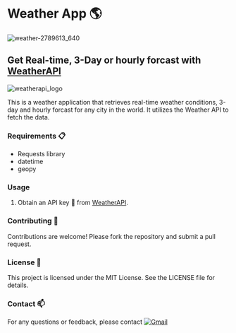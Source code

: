 # Weather App :earth_americas:	
![weather-2789613_640](https://github.com/pgnikolov/weather-app-api/assets/151896883/cb11857d-9403-4d62-a5bb-d15f30322d23)

## Get Real-time, 3-Day or hourly forcast with [WeatherAPI](https://www.weatherapi.com/)

![weatherapi_logo](https://github.com/pgnikolov/weather-app-api/assets/151896883/f200ace4-93dc-4819-bb7f-9c6f6204ed59)

This is a weather application that retrieves real-time weather conditions, 3-day and hourly forcast for any city in the world. It utilizes the Weather API to fetch the data.



### Requirements 📋
- Requests library
- datetime
- geopy


### Usage

1. Obtain an API key :key: from [WeatherAPI](https://www.weatherapi.com/). 


### Contributing 🤝
Contributions are welcome! Please fork the repository and submit a pull request.

### License 📝
This project is licensed under the MIT License. See the LICENSE file for details.

### Contact 📫
For any questions or feedback, please contact [![Gmail](https://img.shields.io/badge/-Gmail-c14438?style=flat&logo=Gmail&logoColor=white)](mailto:pgnikolov@gmail.com)
